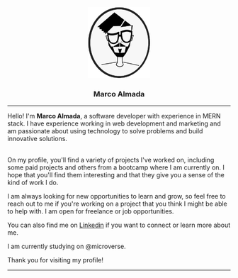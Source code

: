 <a name="readme-top"></a>

<div align="center">
  <img src="soyMarco.png" alt="logo" width="140"  height="auto" />
  <br/>
  <h3><b>Marco Almada</b></h3>
  <hr>
</div>

<div>Hello! I'm <b>Marco Almada</b>, a software developer with experience in MERN stack. I have experience working in web development and marketing and am passionate about using technology to solve problems and build innovative solutions.<br><br>

On my profile, you'll find a variety of projects I've worked on, including some paid projects and others from a bootcamp where I am currently on. I hope that you'll find them interesting and that they give you a sense of the kind of work I do.

I am always looking for new opportunities to learn and grow, so feel free to reach out to me if you're working on a project that you think I might be able to help with. I am open for freelance or job opportunities.

You can also find me on <a href="https://linkedin.com/in/marcoalmadaar">Linkedin</a> if you want to connect or learn more about me.
  
I am currently studying on @microverse.

Thank you for visiting my profile!
  <hr>
</div>
